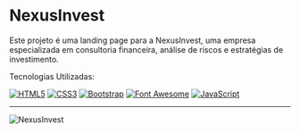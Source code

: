 # NexusInvest

Este projeto é uma landing page para a NexusInvest, uma empresa especializada em consultoria financeira, análise de riscos e estratégias de investimento.  

Tecnologias Utilizadas:

[![HTML5](https://img.shields.io/badge/HTML5-orange.svg?logo=html5)](https://html.com/)
[![CSS3](https://img.shields.io/badge/CSS3-blue.svg?logo=css3)](https://www.w3.org/Style/CSS/) [![Bootstrap](https://img.shields.io/badge/Bootstrap-white.svg?logo=bootstrap)](https://getbootstrap.com/)
[![Font Awesome](https://img.shields.io/badge/fontawesome-339AF0?style=flat-square&logo=fontawesome&logoColor=white)](https://fontawesome.com/)
[![JavaScript](https://img.shields.io/badge/JavaScript-yellow.svg?logo=javascript)](https://developer.mozilla.org/en-US/docs/Web/JavaScript)

-----------------------
![NexusInvest](https://github.com/user-attachments/assets/c453672d-15f6-4500-9024-574492230161)

